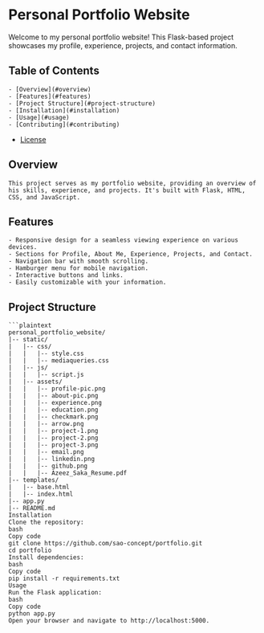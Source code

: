 # Personal Portfolio Website

Welcome to my personal portfolio website! This Flask-based project showcases my profile, experience, projects, and contact information.

## Table of Contents

    - [Overview](#overview)
    - [Features](#features)
    - [Project Structure](#project-structure)
    - [Installation](#installation)
    - [Usage](#usage)
    - [Contributing](#contributing)
- [License](#license)

## Overview

    This project serves as my portfolio website, providing an overview of his skills, experience, and projects. It's built with Flask, HTML, CSS, and JavaScript.

## Features

    - Responsive design for a seamless viewing experience on various devices.
    - Sections for Profile, About Me, Experience, Projects, and Contact.
    - Navigation bar with smooth scrolling.
    - Hamburger menu for mobile navigation.
    - Interactive buttons and links.
    - Easily customizable with your information.

## Project Structure

    ```plaintext
    personal_portfolio_website/
    |-- static/
    |   |-- css/
    |   |   |-- style.css
    |   |   |-- mediaqueries.css
    |   |-- js/
    |   |   |-- script.js
    |   |-- assets/
    |   |   |-- profile-pic.png
    |   |   |-- about-pic.png
    |   |   |-- experience.png
    |   |   |-- education.png
    |   |   |-- checkmark.png
    |   |   |-- arrow.png
    |   |   |-- project-1.png
    |   |   |-- project-2.png
    |   |   |-- project-3.png
    |   |   |-- email.png
    |   |   |-- linkedin.png
    |   |   |-- github.png
    |   |   |-- Azeez_Saka_Resume.pdf
    |-- templates/
    |   |-- base.html
    |   |-- index.html
    |-- app.py
    |-- README.md
    Installation
    Clone the repository:
    bash
    Copy code
    git clone https://github.com/sao-concept/portfolio.git
    cd portfolio
    Install dependencies:
    bash
    Copy code
    pip install -r requirements.txt
    Usage
    Run the Flask application:
    bash
    Copy code
    python app.py
    Open your browser and navigate to http://localhost:5000.
